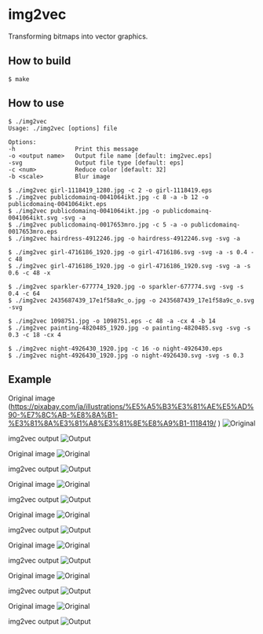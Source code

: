 # img2vec

Transforming bitmaps into vector graphics.

## How to build

```
$ make
```

## How to use

```
$ ./img2vec
Usage: ./img2vec [options] file

Options:
-h                 Print this message
-o <output name>   Output file name [default: img2vec.eps]
-svg               Output file type [default: eps]
-c <num>           Reduce color [default: 32]
-b <scale>         Blur image

$ ./img2vec girl-1118419_1280.jpg -c 2 -o girl-1118419.eps
$ ./img2vec publicdomainq-0041064ikt.jpg -c 8 -a -b 12 -o publicdomainq-0041064ikt.eps
$ ./img2vec publicdomainq-0041064ikt.jpg -o publicdomainq-0041064ikt.svg -svg -a
$ ./img2vec publicdomainq-0017653mro.jpg -c 5 -a -o publicdomainq-0017653mro.eps
$ ./img2vec hairdress-4912246.jpg -o hairdress-4912246.svg -svg -a

$ ./img2vec girl-4716186_1920.jpg -o girl-4716186.svg -svg -a -s 0.4 -c 48
$ ./img2vec girl-4716186_1920.jpg -o girl-4716186_1920.svg -svg -a -s 0.6 -c 48 -x

$ ./img2vec sparkler-677774_1920.jpg -o sparkler-677774.svg -svg -s 0.4 -c 64
$ ./img2vec 2435687439_17e1f58a9c_o.jpg -o 2435687439_17e1f58a9c_o.svg -svg

$ ./img2vec 1098751.jpg -o 1098751.eps -c 48 -a -cx 4 -b 14
$ ./img2vec painting-4820485_1920.jpg -o painting-4820485.svg -svg -s 0.3 -c 18 -cx 4

$ ./img2vec night-4926430_1920.jpg -c 16 -o night-4926430.eps
$ ./img2vec night-4926430_1920.jpg -o night-4926430.svg -svg -s 0.3
```

## Example

Original image (https://pixabay.com/ja/illustrations/%E5%A5%B3%E3%81%AE%E5%AD%90-%E7%8C%AB-%E8%8A%B1-%E3%81%8A%E3%81%A8%E3%81%8E%E8%A9%B1-1118419/
)
![Original](girl-1118419_1280.jpg)

img2vec output
![Output](girl-1118419.svg)

Original image
![Original](publicdomainq-0041064ikt.jpg)

img2vec output
![Output](publicdomainq-0041064ikt.svg)

Original image
![Original](publicdomainq-0017653mro.jpg)

img2vec output
![Output](publicdomainq-0017653mro.svg)

Original image
![Original](night-4926430_1920.jpg)

img2vec output
![Output](night-4926430.svg)

Original image
![Original](girl-4716186_1920.jpg)

img2vec output
![Output](girl-4716186.svg)

Original image
![Original](sparkler-677774_1920.jpg)

img2vec output
![Output](sparkler-677774.svg)

Original image
![Original](2435687439_17e1f58a9c_o.jpg)

img2vec output
![Output](2435687439_17e1f58a9c_o.svg)

